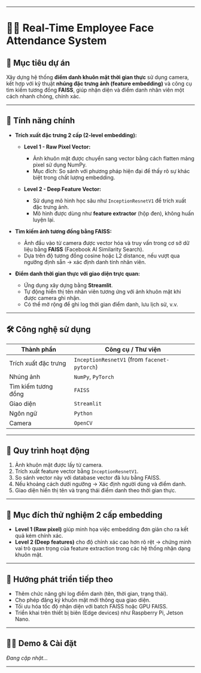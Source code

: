 
---

# 👨‍💼 Real-Time Employee Face Attendance System

## 🎯 Mục tiêu dự án

Xây dựng hệ thống **điểm danh khuôn mặt thời gian thực** sử dụng camera, kết hợp với kỹ thuật **nhúng đặc trưng ảnh (feature embedding)** và công cụ tìm kiếm tương đồng **FAISS**, giúp nhận diện và điểm danh nhân viên một cách nhanh chóng, chính xác.

---

## 🚀 Tính năng chính

* **Trích xuất đặc trưng 2 cấp (2-level embedding):**

  * **Level 1 - Raw Pixel Vector:**

    * Ảnh khuôn mặt được chuyển sang vector bằng cách flatten mảng pixel sử dụng NumPy.
    * Mục đích: So sánh với phương pháp hiện đại để thấy rõ sự khác biệt trong chất lượng embedding.
  * **Level 2 - Deep Feature Vector:**

    * Sử dụng mô hình học sâu như `InceptionResnetV1` để trích xuất đặc trưng ảnh.
    * Mô hình được dùng như **feature extractor** (hộp đen), không huấn luyện lại.

* **Tìm kiếm ảnh tương đồng bằng FAISS:**

  * Ảnh đầu vào từ camera được vector hóa và truy vấn trong cơ sở dữ liệu bằng **FAISS** (Facebook AI Similarity Search).
  * Dựa trên độ tương đồng cosine hoặc L2 distance, nếu vượt qua ngưỡng định sẵn → xác định danh tính nhân viên.

* **Điểm danh thời gian thực với giao diện trực quan:**

  * Ứng dụng xây dựng bằng **Streamlit**.
  * Tự động hiển thị tên nhân viên tương ứng với ảnh khuôn mặt khi được camera ghi nhận.
  * Có thể mở rộng để ghi log thời gian điểm danh, lưu lịch sử, v.v.

---

## 🛠️ Công nghệ sử dụng

| Thành phần           | Công cụ / Thư viện                           |
| -------------------- | -------------------------------------------- |
| Trích xuất đặc trưng | `InceptionResnetV1` (from `facenet-pytorch`) |
| Nhúng ảnh            | `NumPy`, `PyTorch`                           |
| Tìm kiếm tương đồng  | `FAISS`                                      |
| Giao diện            | `Streamlit`                                  |
| Ngôn ngữ             | `Python`                                     |
| Camera               | `OpenCV`                                     |

---

## 🔄 Quy trình hoạt động

1. Ảnh khuôn mặt được lấy từ camera.
2. Trích xuất feature vector bằng `InceptionResnetV1`.
3. So sánh vector này với database vector đã lưu bằng FAISS.
4. Nếu khoảng cách dưới ngưỡng → Xác định người dùng và điểm danh.
5. Giao diện hiển thị tên và trạng thái điểm danh theo thời gian thực.

---

## 🧪 Mục đích thử nghiệm 2 cấp embedding

* **Level 1 (Raw pixel)** giúp minh họa việc embedding đơn giản cho ra kết quả kém chính xác.
* **Level 2 (Deep features)** cho độ chính xác cao hơn rõ rệt → chứng minh vai trò quan trọng của feature extraction trong các hệ thống nhận dạng khuôn mặt.

---

## 📌 Hướng phát triển tiếp theo

* Thêm chức năng ghi log điểm danh (tên, thời gian, trạng thái).
* Cho phép đăng ký khuôn mặt mới thông qua giao diện.
* Tối ưu hóa tốc độ nhận diện với batch FAISS hoặc GPU FAISS.
* Triển khai trên thiết bị biên (Edge devices) như Raspberry Pi, Jetson Nano.

---

## 🧑‍💻 Demo & Cài đặt

*Đang cập nhật…*

---


